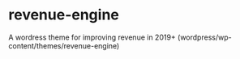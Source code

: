 # revenue-engine
A wordress theme for improving revenue in 2019+ (wordpress/wp-content/themes/revenue-engine)
